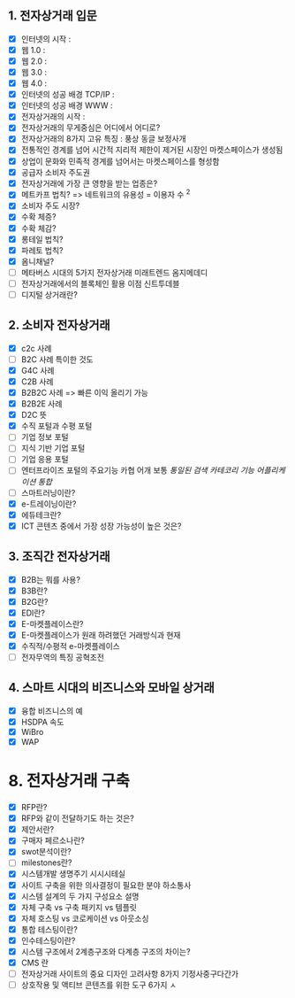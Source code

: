 ## 1. 전자상거래 입문
- [x] 인터넷의 시작 : 
- [x] 웹 1.0 : 
- [x] 웹 2.0 : 
- [x] 웹 3.0 : 
- [x] 웹 4.0 : 
- [x] 인터넷의 성공 배경 TCP/IP : 
- [x] 인터넷의 성공 배경 WWW : 
- [x] 전자상거래의 시작 : 
- [x] 전자상거래의 무게중심은 어디에서 어디로?
- [x] 전자상거래의 8가지 고유 특징 : 풍상 동글 보정사개 
- [x] 전통적인 경계를 넘어 시간적 지리적 제한이 제거된 시장인 마켓스페이스가 생성됨
- [x] 상업이 문화와 민족적 경계를 넘어서는 마켓스페이스를 형성함
- [x] 공급자 소비자 주도권
- [x] 전자상거래에 가장 큰 영향을 받는 업종은?
- [x] 메트카프 법칙? => 네트워크의 유용성 = 이용자 수 <sup>2</sup>
- [x] 소비자 주도 시장?
- [x] 수확 체증?
- [x] 수확 체감?
- [x] 롱테일 법칙?
- [x] 파레토 법칙?
- [x] 옴니채널?
- [ ] 메타버스 시대의 5가지 전자상거래 미래트렌드 옴지메데디
- [ ] 전자상거래에서의 블록체인 활용 이점 신트투데블
- [ ] 디지털 상거래란?

## 2. 소비자 전자상거래
- [x] c2c 사례
- [ ] B2C 사례 특이한 것도
- [x] G4C 사례
- [x] C2B 사례
- [x] B2B2C 사례 => 빠른 이익 올리기 가능
- [x] B2B2E 사례
- [x] D2C 뜻
- [x] 수직 포털과 수평 포털
- [ ] 기업 정보 포털
- [ ] 지식 기반 기업 포털
- [ ] 기업 응용 포털
- [ ] 엔터프라이즈 포털의 주요기능 카협 어개 보통 *통일된 검색* *카테코리 기능* *어플리케이션 통합*
- [ ] 스마트러닝이란?
- [x] e-트레이닝이란?
- [x] 에듀테크란?
- [x] ICT 콘텐츠 중에서 가장 성장 가능성이 높은 것은?

## 3. 조직간 전자상거래
- [x] B2B는 뭐를 사용?
- [x] B3B란?
- [x] B2G란?
- [x] EDI란?
- [x] E-마켓플레이스란?
- [x] E-마켓플레이스가 원래 하려했던 거래방식과 현재
- [x] 수직적/수평적 e-마켓플레이스
- [ ] 전자무역의 특징 공혁조전

## 4. 스마트 시대의 비즈니스와 모바일 상거래
- [x] 융합 비즈니스의 예
- [x] HSDPA 속도
- [x] WiBro
- [x] WAP

# 8. 전자상거래 구축
- [x] RFP란?
- [x] RFP와 같이 전달하기도 하는 것은?
- [x] 제안서란?
- [x] 구매자 페르소나란?
- [x] swot분석이란?
- [ ] milestones란?
- [x] 시스템개발 생명주기 시시시테실
- [x] 사이트 구축을 위한 의사결정이 필요한 분야 하소통사
- [x] 시스템 설계의 두 가지 구성요소 설명
- [x] 자체 구축 vs 구축 패키지 vs 템플릿
- [x] 자체 호스팅 vs 코로케이션 vs 아웃소싱
- [x] 통합 테스팅이란?
- [x] 인수테스팅이란?
- [x] 시스템 구조에서 2계층구조와 다계층 구조의 차이는?
- [x] CMS 란
- [ ] 전자상거래 사이트의 중요 디자인 고려사항 8가지 기정사중구다간가
- [ ] 상호작용 및 액티브 콘텐츠를 위한 도구 6가지
ㅅ